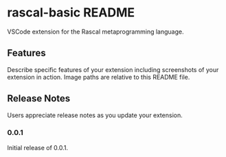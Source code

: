 # rascal-basic README

VSCode extension for the Rascal metaprogramming language.

## Features

Describe specific features of your extension including screenshots of your extension in action. Image paths are relative to this README file.

## Release Notes

Users appreciate release notes as you update your extension.

### 0.0.1

Initial release of 0.0.1.
